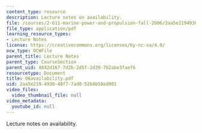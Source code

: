 ```yaml
---
content_type: resource
description: Lecture notes on availability.
file: /courses/2-611-marine-power-and-propulsion-fall-2006/2aa5e219493048f77ad052b4b58ed901_06availability.pdf
file_type: application/pdf
learning_resource_types:
- Lecture Notes
license: https://creativecommons.org/licenses/by-nc-sa/4.0/
ocw_type: OCWFile
parent_title: Lecture Notes
parent_type: CourseSection
parent_uid: 4842d167-7d2b-2d5f-2d39-7b2abe3faef6
resourcetype: Document
title: 06availability.pdf
uid: 2aa5e219-4930-48f7-7ad0-52b4b58ed901
video_files:
  video_thumbnail_file: null
video_metadata:
  youtube_id: null
---
```

Lecture notes on availability.